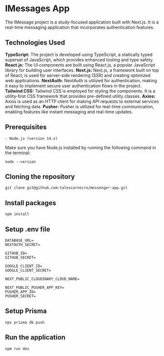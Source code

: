 # IMessages App

The IMessage project is a study-focused application built with Next.js. It is a real-time messaging application that incorporates authentication features.

## Technologies Used

**TypeScript:** The project is developed using TypeScript, a statically typed superset of JavaScript, which provides enhanced tooling and type safety.
**React.js:** The UI components are built using React.js, a popular JavaScript library for building user interfaces.
**Next.js:** Next.js, a framework built on top of React, is used for server-side rendering (SSR) and creating optimized web applications.
**NextAuth:** NextAuth is utilized for authentication, making it easy to implement secure user authentication flows in the project.
**Tailwind CSS:** Tailwind CSS is employed for styling the components. It is a utility-first CSS framework that provides pre-defined utility classes.
**Axios:** Axios is used as an HTTP client for making API requests to external services and fetching data.
**Pusher:** Pusher is utilized for real-time communication, enabling features like instant messaging and real-time updates.

## Prerequisites

```
- Node.js (version 14.x)
```

Make sure you have Node.js installed by running the following command in the terminal:
```
node --version
```

## Cloning the repository

```
git clone git@github.com:talescarneiro/messenger-app.git
```

## Install packages

```
npm install
```

## Setup .env file

```
DATABASE_URL=
NEXTAUTH_SECRET=

GITHUB_ID=
GITHUB_SECRET=

GOOGLE_CLIENT_ID=
GOOGLE_CLIENT_SECRET=

NEXT_PUBLIC_CLOUDINARY_CLOUD_NAME=

NEXT_PUBLIC_PUSHER_APP_KEY=
PUSHER_APP_ID=
PUSHER_SECRET=
```

## Setup Prisma

```
npx prisma db push
```

## Run the application

```
npm run dev
```